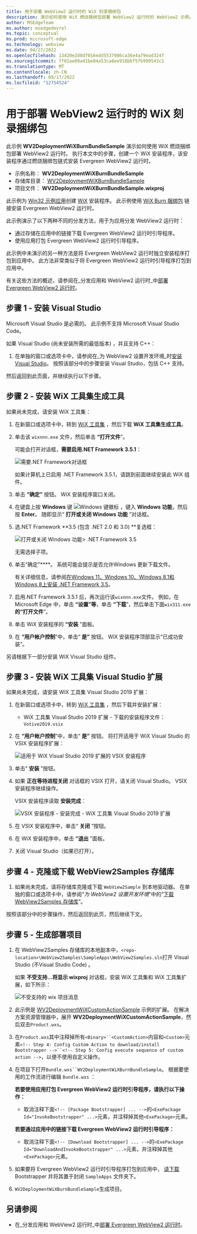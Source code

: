 ```yaml
---
title: 用于部署 WebView2 运行时的 WiX 刻录捆绑包
description: 演示如何使用 WiX 燃烧捆绑包部署 WebView2 运行时的 WebView2 示例。
author: MSEdgeTeam
ms.author: msedgedevrel
ms.topic: conceptual
ms.prod: microsoft-edge
ms.technology: webview
ms.date: 04/27/2022
ms.openlocfilehash: 13420e2d8df016edd5537086ca36e4a79ead324f
ms.sourcegitcommit: ff01ae09a41be04a53ca8ee918bbf5fb999543c1
ms.translationtype: MT
ms.contentlocale: zh-CN
ms.lasthandoff: 09/17/2022
ms.locfileid: "12754524"
---
```

# <a name="wix-burn-bundle-to-deploy-the-webview2-runtime"></a>用于部署 WebView2 运行时的 WiX 刻录捆绑包

此示例 **WV2DeploymentWiXBurnBundleSample** 演示如何使用 WiX 燃烧捆绑包部署 WebView2 运行时。  执行本文中的步骤，创建一个 WiX 安装程序，该安装程序通过燃烧捆绑包链式安装 Evergreen WebView2 运行时。

*  示例名称： **WV2DeploymentWiXBurnBundleSample**
*  存储库目录： [WV2DeploymentWiXBurnBundleSample](https://github.com/MicrosoftEdge/WebView2Samples/tree/main/SampleApps/WV2DeploymentWiXBurnBundleSample)
*  项目文件： **WV2DeploymentWiXBurnBundleSample.wixproj**

此示例为 [Win32 示例应用](webview2apissample.md)创建 [WiX](https://wixtoolset.org/) 安装程序。  此示例使用 [WiX Burn 捆绑包](https://wixtoolset.org/documentation/manual/v3/bundle/) 链接安装 Evergreen WebView2 运行时。

<!-- todo: screenshot representing the success state -->

此示例演示了以下两种不同的分发方法，用于为应用分发 WebView2 运行时：
*  通过存储在应用中的链接下载 Evergreen WebView2 运行时引导程序。
*  使用应用打包 Evergreen WebView2 运行时引导程序。

此示例中未演示的另一种方法是将 Evergreen WebView2 运行时独立安装程序打包到应用中。  此方法非常类似于将 Evergreen WebView2 运行时引导程序打包到应用中。

有关这些方法的概述，请参阅在_分发应用和 WebView2 运行时_中[部署 Evergreen WebView2 运行时](../concepts/distribution.md#deploying-the-evergreen-webview2-runtime)。


<!-- ====================================================================== -->
## <a name="step-1---install-visual-studio"></a>步骤 1 - 安装 Visual Studio

Microsoft Visual Studio 是必需的。  此示例不支持 Microsoft Visual Studio Code。

如果 Visual Studio (尚未安装所需的最低版本) ，并且支持 C++：

1. 在单独的窗口或选项卡中，请参阅在_为 WebView2 设置开发环境_时[安装 Visual Studio](../how-to/machine-setup.md#install-visual-studio)。  按照该部分中的步骤安装 Visual Studio，包括 C++ 支持。

然后返回到此页面，并继续执行以下步骤。


<!-- ====================================================================== -->
## <a name="step-2---install-wix-toolset-build-tools"></a>步骤 2 - 安装 WiX 工具集生成工具

如果尚未完成，请安装 WiX 工具集：

<!-- todo: how to make "Unsupported" go away?  what to say about it?
If you haven't installed WiX tools, the WiX deployment projects in Solution Explorer are marked as "Unsupported":

![Review project changes > Unsupported > .wixproj](./wv2deploymentwixburnbundlesample-images/review-project-changes-unsupported-wix.png) -->

<!-- Installing WiX is covered in [WiX Burn Bundle to deploy the WebView2 Runtime](./wv2deploymentwixburnbundlesample.md) but it's a good idea to install them for this **WebView2APISample** solution so it's a complete coherent setup.  So, install them, as follows: -->

1. 在新窗口或选项卡中，转到 [WiX 工具集](https://wixtoolset.org/releases/) ，然后下载 **WiX 工具集生成工具**。

   <!-- finding: this would just be an extra, roundabout step: Or, in Visual Studio, select **Extensions > Manage Extensions**.  The **Manage Extensions** dialog opens.  In the **Search** box, enter **wix toolset**, click the **WiX Toolset Build Tools** card, and then click the **Download** button to open the above webpage:  ![Manage Extensions in Visual Studio to install WiX](vs2019-manage-extensions-wix.png) -->

1. 单击该 `wixnnn.exe` 文件，然后单击 **“打开文件**”。

   可能会打开对话框，**需要启用.NET Framework 3.5.1**：

   ![需要.NET Framework对话框](./wv2deploymentwixburnbundlesample-images/wix-requires-dotnet-fwk-351.png)

   如果计算机上已启用 .NET Framework 3.5.1，请跳到前面继续安装此 WiX 组件。

1. 单击 **“确定”** 按钮。  WiX 安装程序窗口关闭。

1. 在键盘上按 **Windows** 键 ![Windows 键徽标](../../media/windows-keyboard-logo.png) ，键入 **Windows 功能**，然后按 **Enter**。  随即显示“ **打开或关闭 Windows 功能** ”对话框。

1. 选.NET Framework **3.5 (包含 .NET 2.0 和 3.0) **复选框：

   ![打开或关闭 Windows 功能> .NET Framework 3.5](./wv2deploymentwixburnbundlesample-images/turn-windows-features-on.png)

   无需选择子项。

1. 单击“确定”****。  系统可能会提示是否允许Windows 更新下载文件。

   有关详细信息，请参阅[在Windows 11、Windows 10、Windows 8.1和Windows 8上安装 .NET Framework 3.5](/dotnet/framework/install/dotnet-35-windows)。

1. 启用.NET Framework 3.5.1 后，再次运行该`wixnnn.exe`文件。  例如，在 Microsoft Edge 中，单击 **“设置”等**，单击 **“下载**”，然后单击下面`wix311.exe`**的“打开文件**”。

1. 单击 WiX 安装程序的 **“安装** ”面板。

1. 在 **“用户帐户控制**”中，单击“ **是”** 按钮。  WiX 安装程序顶部显示“已成功安装”。

另请根据下一部分安装 WiX Visual Studio 组件。


<!-- ====================================================================== -->
## <a name="step-3---install-wix-toolset-visual-studio-extension"></a>步骤 3 - 安装 WiX 工具集 Visual Studio 扩展

如果尚未完成，请安装 WiX 工具集 Visual Studio 2019 扩展：

1. 在新窗口或选项卡中，转到 [WiX 工具集](https://wixtoolset.org/releases/) ，然后下载并安装扩展：
   * WiX 工具集 Visual Studio 2019 扩展 - 下载的安装程序文件： `Votive2019.vsix`
   <!--* WiX Toolset Visual Studio 2022 Extension - downloaded installer file: `Votive2022.vsix`-->

1. 在 **“用户帐户控制**”中，单击“ **是”** 按钮。  将打开适用于 WiX Visual Studio 的 VSIX 安装程序扩展：

   ![适用于 WiX Visual Studio 2019 扩展的 VSIX 安装程序](./wv2deploymentwixburnbundlesample-images/vsix-installer-wix-vs-2019-ext.png)

   <!-- ![VSIX Installer for WiX Visual Studio 2022 extension](./wv2deploymentwixburnbundlesample-images/vsix-installer-wix-vs-2022-ext.png) -->

1. 单击“ **安装** ”按钮。

1. 如果 **正在等待进程关闭** 对话框的 VSIX 打开，请关闭 Visual Studio。  VSIX 安装程序继续操作。

   VSIX 安装程序读取 **安装完成**：

   ![VSIX 安装程序 - 安装完成 - WiX 工具集 Visual Studio 2019 扩展](./wv2deploymentwixburnbundlesample-images/vsix-installer-wix-vs-2019-ext-complete.png)

   <!-- ![VSIX Installer - Install Complete - WiX Toolset Visual Studio 2022 Extension](./wv2deploymentwixburnbundlesample-images/vsix-installer-wix-vs-2022-ext-complete.png) -->
   <!--todo: delete the two above pngs after confirm end-to-end -->

1. 在 VSIX 安装程序中，单击“ **关闭** ”按钮。

1. 在 WiX 安装程序中，单击 **“退出** ”面板。

1. 关闭 Visual Studio（如果已打开）。


<!-- ====================================================================== -->
## <a name="step-4---clone-or-download-the-webview2samples-repo"></a>步骤 4 - 克隆或下载 WebView2Samples 存储库

1. 如果尚未完成，请将存储库克隆或下载 `WebView2Sample` 到本地驱动器。  在单独的窗口或选项卡中，请参阅“_为 WebView2 设置开发环境_”中的“[下载 WebView2Samples 存储库](../how-to/machine-setup.md#download-the-webview2samples-repo)”。

按照该部分中的步骤操作，然后返回到此页，然后继续下文。


<!-- ====================================================================== -->
## <a name="step-5---build-the-deployment-project"></a>步骤 5 - 生成部署项目

1. 在 WebView2Samples 存储库的本地副本中，`<repo-location>\WebView2Samples\SampleApps\WebView2Samples.sln`打开 Visual Studio (不Visual Studio Code) 。

   如果 **不受支持...将显示 wixproj** 对话框，安装 WiX 工具集和 WiX 工具集扩展，如下所示：

   ![不受支持的 wix 项目消息](./media/unsupported-review-project-dialog.png)

1. 此示例是 [WV2DeploymentWiXCustomActionSample](./wv2deploymentwixcustomactionsample.md) 示例的扩展。  在解决方案资源管理器中，展开 **WV2DeploymentWiXCustomActionSample**，然后双击`Product.wxs`。

1. 在`Product.wxs`其中注释掉所有`<Binary>``<CustomAction>`内容和`<Custom>`元素`<!-- Step 4: Config Custom Action to download/install Bootstrapper -->``<!-- Step 5: Config execute sequence of custom action -->`，以便不使用自定义操作。

1. 在项目下打开`Bundle.wxs``WV2DeploymentWiXBurnBundleSample`。  根据要使用的工作流进行编辑 `Bundle.wxs` ：

   **若要使用应用打包 Evergreen WebView2 运行时引导程序，请执行以下操作：**
   *  取消注释下面`<!-- [Package Bootstrapper] ... -->`的`<ExePackage Id="InvokeBootstrapper" ...>`元素，并注释掉其他`<ExePackage>`元素。

   **若要通过应用中的链接下载 Evergreen WebView2 运行时引导程序：**
   *  取消注释下面`<!-- [Download Bootstrapper] ... -->`的`<ExePackage Id="DownloadAndInvokeBootstrapper" ...>`元素，并注释掉其他`<ExePackage>`元素。

1. 如果要将 Evergreen WebView2 运行时引导程序打包到应用中， [请下载](https://developer.microsoft.com/microsoft-edge/webview2/) Bootstrapper 并将其置于封闭 `SampleApps` 文件夹下。

1. `WV2DeploymentWiXBurnBundleSample`生成项目。

<!-- TODO: describe the Done state; explain result: accomplished xyz.  you'll use this result to... distribute runtime with app.

## Next steps
-->


<!-- ====================================================================== -->
## <a name="see-also"></a>另请参阅

* 在_分发应用和 WebView2 运行时_中[部署 Evergreen WebView2 运行时](../concepts/distribution.md#deploying-the-evergreen-webview2-runtime)。
